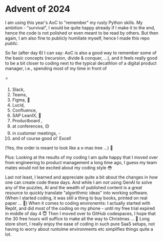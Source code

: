 # Advent of 2024
I am using this year's AoC to "remember" my rusty Python skills. My ambition - "survival", I would be quite happy already if I make it to the end, hence the code is not polished or even meant to be read by others. But then again, I am also fine to publicly humiliate myself, hence I made this repo _public_.

So far (after day 6) I can say: AoC is also a good way to remember some of the basic concepts (recursion, divide & conquer, ...), and it feels really good to be a bit closer to coding next to the typical decathlon of a digital product manager, i.e., spending most of my time in front of 

⭐
1. Slack,
2. Teams,
3. Figma, 🔴
4. Lucid,
5. Confluence,
6. SAP LeanIX, 🔵
7. Productboard ,
8. at conferences, 🟡
9. in customer meetings, -
10. and of course good ol' Excel!

(Yes, the order is meant to look like a x-mas tree ...) 🎄

Plus: Looking at the results of my coding I am quite happy that I moved over from engineering to product management a long time ago, I guess my team mates would not be excited about my coding style 😳

Last not least, I learned and appreciate quite a bit about the changes in _how_ one can create code these days. And while I am *not* using GenAI to solve any of the puzzles, AI and the wealth of published content is a great resource to quickly translate "algorithmic ideas" into working software. (When I started coding, it was still a thing to buy books, printed on real paper ... 📖) When it comes to coding environemts: I actually started with Replit, and did most of the coding on my phone - until my free trial expired in middle of day 4 😇 Then I moved over to GitHub codespaces, I hope that the 30 free hours will suffice to make all the way to Christmas ... 🤞 Long store short, I really enjoy the ease of coding in such pure SaaS setups, not having to worry about runtoime environments etc simplifies things quite a lot.
